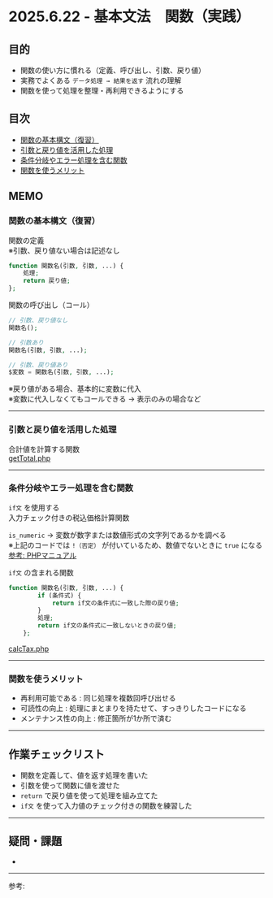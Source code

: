 # 2025.6.22 - 基本文法　関数（実践）

## 目的

- 関数の使い方に慣れる（定義、呼び出し、引数、戻り値）
- 実務でよくある `データ処理 → 結果を返す` 流れの理解
- 関数を使って処理を整理・再利用できるようにする

## 目次

- [関数の基本構文（復習）](#1)
- [引数と戻り値を活用した処理](#2)
- [条件分岐やエラー処理を含む関数](#3)
- [関数を使うメリット](#4)

## MEMO

<a id="1"></a>

### 関数の基本構文（復習）

関数の定義  
※引数、戻り値ない場合は記述なし
```php
function 関数名(引数, 引数, ...) {
    処理;
    return 戻り値;
};
```
関数の呼び出し（コール）
```php
// 引数、戻り値なし
関数名();

// 引数あり
関数名(引数, 引数, ...);

// 引数、戻り値あり
$変数 = 関数名(引数, 引数, ...);
```
※戻り値がある場合、基本的に変数に代入  
※変数に代入しなくてもコールできる → 表示のみの場合など  

---
<a id="2"></a>

### 引数と戻り値を活用した処理

合計値を計算する関数  
[getTotal.php](getTotal.php)

---
<a id="3"></a>

### 条件分岐やエラー処理を含む関数

`if文` を使用する  
入力チェック付きの税込価格計算関数  

`is_numeric` → 変数が数字または数値形式の文字列であるかを調べる  
※上記のコードでは `!（否定）` が付いているため、数値でないときに `true` になる  
[参考: PHPマニュアル](https://www.php.net/manual/ja/function.is-numeric.php)

`if文` の含まれる関数  
```php
function 関数名(引数, 引数, ...) {
        if (条件式) {
            return if文の条件式に一致した際の戻り値;
        }
        処理;
        return if文の条件式に一致しないときの戻り値;
    };
```
[calcTax.php](calcTax.php)  

---
<a id="4"></a>

### 関数を使うメリット

- 再利用可能である : 同じ処理を複数回呼び出せる
- 可読性の向上 : 処理にまとまりを持たせて、すっきりしたコードになる
- メンテナンス性の向上 : 修正箇所が1か所で済む

---
## 作業チェックリスト

- 関数を定義して、値を返す処理を書いた
- 引数を使って関数に値を渡せた
- `return` で戻り値を使って処理を組み立てた
- `if文` を使って入力値のチェック付きの関数を練習した

---
## 疑問・課題

- 

---

参考: []()
